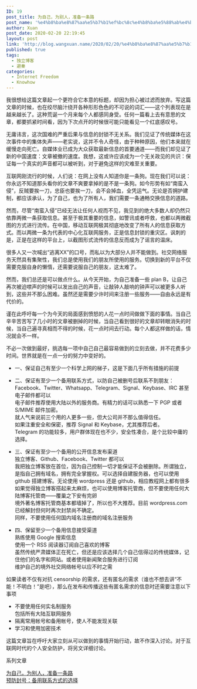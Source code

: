 ```yaml
---
ID: 19
post_title: 为自己，为别人，准备一条路
post_name: '%e4%b8%ba%e8%87%aa%e5%b7%b1%ef%bc%8c%e4%b8%ba%e5%88%ab%e4%ba%ba%ef%bc%8c%e5%87%86%e5%a4%87%e4%b8%80%e6%9d%a1%e8%b7%af'
author: Xuan
post_date: 2020-02-20 22:19:45
layout: post
link: 'http://blog.wangxuan.name/2020/02/20/%e4%b8%ba%e8%87%aa%e5%b7%b1%ef%bc%8c%e4%b8%ba%e5%88%ab%e4%ba%ba%ef%bc%8c%e5%87%86%e5%a4%87%e4%b8%80%e6%9d%a1%e8%b7%af/'
published: true
tags:
  - 独立博客
  - 避秦
categories:
  - Internet Freedom
  - Knowhow
---
```

我很想给这篇文章起一个更符合它本意的标题，却因为担心被过滤而放弃。写这篇文章的时候，也在绞尽脑汁绕开各种形形色色的不可说的词汇——这个列表现在是越来越长了。这种荒诞一个月来每个人都感同身受。任何一篇看上去有意思的文章，都要抓紧时间看，因为下次点开的时候很可能只能看见一个红底感叹号。

无庸讳言，这次国难的严重后果与信息的封锁不无关系。我们见证了传统媒体在这次事件中的集体失声——老实说，这并不令人奇怪，由于种种原因，他们本来就在缓慢走向死亡。自媒体业已成为大众获取最新信息的首要通道——而我们却见证了新的中国速度：文章被撤的速度。我想，这或许应该成为一个无关政见的共识：保证每一个真实的声音都可以被听到，对于避免这样的灾难至关重要。

互联网刚流行的时候，人们说：在网上没有人知道你是一条狗。现在我们可以说：你永远不知道那头看你的文章不爽要拿掉的是不是一条狗。如今形势有如“南蛮入侵”，反贼要挨一刀，忠臣也要挨一刀，会不会掉血，全凭运气。无论是否拥护建制，都应该承认，为了自己，也为了所有人，我们需要一条通畅交换信息的道路。

然而，尽管“南蛮入侵”已经无法让任何人视而不见，我见到的绝大多数人却仍然只依靠两微一条获取信息。甚至于极其重要的信息，如警讯或者呼救，也都以两微截图的方式进行流传。在中国，移动互联网极其彻底地改变了所有人的信息获取方式。而以两微一条为代表的中心化互联网服务，正是信息封锁的重灾区。讽刺的是，正是在这样的平台上，以截图形式流传的信息反而成为了谣言的温床。

很多人又一次喊出“逃离XX”的口号，而私以为大部分人并不能做到。社交网络服务天然具有集聚性，我们总是使用我们的朋友所使用的服务。切换到新的平台不仅需要克服自身的懒惰，还需要说服自己的朋友，这太难了。

然而，我们总还是可以做点什么。从今天开始，为自己准备一些 plan B，让自己再次被迫噤声的时候可以发出自己的声音，让敲钟人敲响的钟声可以被更多人听到，这些并不那么困难。虽然还是需要少许时间来注册一些服务——自由永远是有代价的。

谨在此呼吁每一个为今天的局面感到愤怒的人花一点时间做做下面的事情。当自己辛辛苦苦写了几小时的文章被删掉的时候，当自己看到很好的文章却转眼消失的时候，当自己遍寻真相而不得的时候，花一点时间去行动。每个人都这样做的话，情况就会不一样。

不必一次做到最好，挑选每一项中自己自己最容易做到的立刻去做，并不花费多少时间。世界就是在一点一分的努力中变好的。

- 一、保证自己有至少一个科学上网的梯子，这是下面几乎所有措施的前提

- 二、保证有至少一个备用联系方式，以防自己被删号后联系不到朋友：  
  Facebook、Twitter、Whatsapp、Telegram、Signal、Keybase、IRC 甚至电子邮件都可以  
  电子邮件推荐使用大陆以外的服务商。有精力的话可以熟悉一下 PGP 或者 S/MIME 邮件加密。   
  就人气来说前三个用的人更多一些，但大公司并不那么值得信任。  
  如果注重安全和保密，推荐 Signal 和 Keybase，尤其推荐后者。  
  Telegram 的功能较多，用户群体现在也不少，安全性凑合，是个比较中庸的选择。

- 三、保证有至少一个备用的公开信息发布渠道  
  独立博客、Github、Facebook、Twitter 都可以   
  我把独立博客放在首位，因为自己控制一切才能保证不会被删除。所谓独立，是指自己拥有域名，拥有完全掌握权。可以选择自建服务器，也可以使用 github 搭建博客。无论使用 wordpress 还是 github，相应教程网上都有很多  
  如果觉得独立博客搭起来太麻烦，也可以使用博客托管商，但不要使用任何大陆博客托管商——覆巢之下安有完卵  
  境外著名博客托管商基本都墙掉了，所以也不大推荐。目前 wordpress.com 已经解封但何时再次封禁尚不确定。  
  同样，不要使用任何国内域名注册商的域名注册服务

- 四、保留至少一个备用信息接受渠道   
  熟练使用 Google 搜索信息   
  使用一个 RSS 阅读器订阅自己喜欢的博客   
  虽然传统严肃媒体正在死亡，但还是应该选择几个自己信得过的传统媒体，记住他们的名字和网站。或者使用新闻聚合服务进行订阅   
  维护自己的境外社交网络帐号以应不时之需 

如果读者不仅有对抗 censorship 的需求，还有匿名的需求（谁也不想去讲“不能！不明白！”是吧），那么在发布和传播这些有匿名需求的信息时还需要注意以下事项

- 不要使用任何实名制服务  
  包括所有大陆互联网服务
- 隔离常用帐号和备用帐号，使人不能发现关联
- 学习和使用加密技术 

这篇文章旨在呼吁大家立刻从可以做到的事情开始行动，故不作深入讨论。对于互联网时代的个人安全防护，将另文详细讨论。

系列文章

[为自己，为别人，准备一条路](https://blog.wangxuan.name/2020/02/20/%e4%b8%ba%e8%87%aa%e5%b7%b1%ef%bc%8c%e4%b8%ba%e5%88%ab%e4%ba%ba%ef%bc%8c%e5%87%86%e5%a4%87%e4%b8%80%e6%9d%a1%e8%b7%af/)  
[预防封号：备用联系方式的选择](https://blog.wangxuan.name/2020/02/21/plan-b-after-account-closed/)

